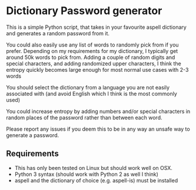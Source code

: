 Dictionary Password generator
=============================



This is a simple Python script, that takes in your favourite aspell dictionary and generates a random password from it.

You could also easily use any list of words to randomly pick from if you prefer. Depending on my requirements for my dictionary, I typically get around 50k words to pick from.
Adding a couple of random digits and special characters, and adding randomized upper characters, I think the entropy quickly becomes large enough for most normal use cases with 2-3 words

You should select the dictionary from a language you are not easily associated with (and avoid English which I think is the most commonly used)

You could increase entropy by adding numbers and/or special characters in random places of the password rather than between each word.

Please report any issues if you deem this to be in any way an unsafe way to generate a password.

## Requirements

- This has only been tested on Linux but should work well on OSX. 
- Python 3 syntax (should work with Python 2 as well I think)
- aspell and the dictionary of choice (e.g. aspell-is) must be installed
